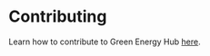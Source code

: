 ﻿# Contributing

Learn how to contribute to Green Energy Hub [here](https://github.com/Energinet-DataHub/green-energy-hub/blob/main/docs/getting-started.md).
